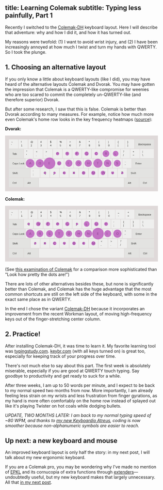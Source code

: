 title: Learning Colemak
subtitle: Typing less painfully, Part 1
---

Recently I switched to the [Colemak-DH](https://colemakmods.github.io/mod-dh/) keyboard layout. Here I will describe that adventure: why and how I did it, and how it has turned out.

My reasons were twofold: (1) I want to avoid wrist injury, and (2) I have been increasingly annoyed at how much I twist and turn my hands with QWERTY. So I took the plunge.

## 1. Choosing an alternative layout

If you only know a little about keyboard layouts (like I did), you may have heard of the alternative layouts Colemak and Dvorak. You may have gotten the impression that Colemak is a QWERTY-like compromise for weenies who are too scared to commit the completely un-QWERTY-like (and therefore superior) Dvorak.

But after some research, I saw that this is false. Colemak is better than Dvorak according to many measures. For example, notice how much more even Colemak's home row looks in the key frequency heatmaps ([source](https://www.keybr.com/layouts)):

**Dvorak:**

![key frequency heatmap for dvorak keyboard layout](/assets/keyboard-heatmap-dvorak-layout.png)

**Colemak:**

![key frequency heatmap for colemak keyboard layout](/assets/keyboard-heatmap-colemak-layout.png)

(See [this examination of Colemak](https://colemakmods.github.io/mod-dh/compare.html) for a comparison more sophisticated than "Look how pretty the dots are!")

There are lots of other alternatives besides these, but none is significantly better than Colemak, and Colemak has the huge advantage that the most common shortcuts are still on the left side of the keyboard, with some in the exact same place as in QWERTY.

In the end I chose the variant [Colemak-DH](https://colemakmods.github.io/mod-dh/) because it incorporates an improvement from the recent Workman layout, of moving high-frequency keys out of the finger-stretching center column.

## 2. Practice!

After installing Colemak-DH, it was time to learn it. My favorite learning tool was [typingstudy.com](https://www.typingstudy.com/en-us_colemak-3/). [keybr.com](https://www.keybr.com/) (with all keys turned on) is great too, especially for keeping track of your progress over time.

There's not much else to say about this part. The first week is absolutely miserable, especially if you are good at QWERTY touch typing. Say goodbye to productivity and get ready to suck for a while.

After three weeks, I am up to 50 words per minute, and I expect to be back to my normal speed two months from now. More importantly, I am already feeling less strain on my wrists and less frustration from finger gyrations, as my hand is more often comfortably on the home row instead of splayed out like it's playing Twister on hot coals while dodging bullets.

*UPDATE, TWO MONTHS LATER: I am back to my normal typing speed of ~80 WPM, and thanks to [my new Keyboardio Atreus](/posts/2021-04-20-keyboardio-atreus.html), coding is now smoother because non-alphanumeric symbols are easier to reach.*

## Up next: a new keyboard and mouse

An improved keyboard layout is only half the story: in my next post, I will talk about my new ergonomic keyboard.

If you are a Colemak pro, you may be wondering why I've made no mention of [EPKL](https://github.com/DreymaR/BigBagKbdTrixPKL) and its cornucopia of extra functions through [extenders](https://forum.colemak.com/topic/2014-extend-extra-extreme/)—undoubtedly useful, but my new keyboard makes that largely unnecessary. All that [in my next post](/posts/2021-04-20-keyboardio-atreus.html).
